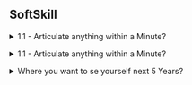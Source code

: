 ## SoftSkill

<a name="Articulate anything within a Minute"></a>

<details>
<summary>1.1 - Articulate anything within a Minute?</summary><br><b>
  
PADS ->   
1. Points  
2. Advantages  
3. Disadvantages  
4. Summary  

OREO ->  
1. Opinion  
2. Reason/s  
3. Experience  
4. Opionion  

Reference: Francally Speaking (Youtube Channel)

</b></details>

<a name="How to articulate without blanking out?"></a>

<details>
<summary>1.1 - Articulate anything within a Minute?</summary><br><b>
  
Context -> About what  
Intent -> why  
Key -> so what / what for   

Followed by  
Goal -> What we will achieve out of it  
PRoblem -> on which problem  
Solution -> what we are expecting to solve  

</b></details>

<details>
<summary> Where you want to se yourself next 5 Years? </summary><br><b>

AEA Frame Work  
A: Answer  
E: Example  
A: Answer  

</b></details>
